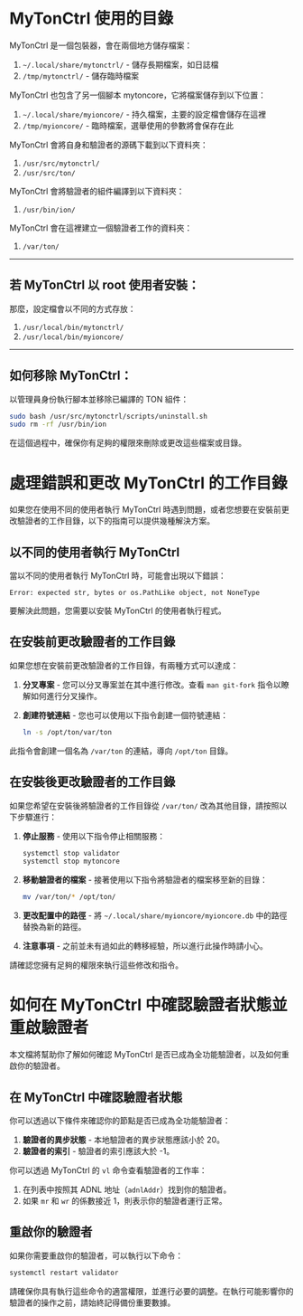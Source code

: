 # MyTonCtrl 使用的目錄

MyTonCtrl 是一個包裝器，會在兩個地方儲存檔案：

1. `~/.local/share/mytonctrl/` - 儲存長期檔案，如日誌檔
2. `/tmp/mytonctrl/` - 儲存臨時檔案

MyTonCtrl 也包含了另一個腳本 mytoncore，它將檔案儲存到以下位置：

1. `~/.local/share/myioncore/` - 持久檔案，主要的設定檔會儲存在這裡
2. `/tmp/myioncore/` - 臨時檔案，選舉使用的參數將會保存在此

MyTonCtrl 會將自身和驗證者的源碼下載到以下資料夾：

1. `/usr/src/mytonctrl/`
2. `/usr/src/ton/`

MyTonCtrl 會將驗證者的組件編譯到以下資料夾：

1. `/usr/bin/ion/`

MyTonCtrl 會在這裡建立一個驗證者工作的資料夾：

1. `/var/ton/`

---

## 若 MyTonCtrl 以 root 使用者安裝：

那麼，設定檔會以不同的方式存放：

1. `/usr/local/bin/mytonctrl/`
2. `/usr/local/bin/myioncore/`

---

## 如何移除 MyTonCtrl：

以管理員身份執行腳本並移除已編譯的 TON 組件：

```bash
sudo bash /usr/src/mytonctrl/scripts/uninstall.sh
sudo rm -rf /usr/bin/ion
```

在這個過程中，確保你有足夠的權限來刪除或更改這些檔案或目錄。

# 處理錯誤和更改 MyTonCtrl 的工作目錄

如果您在使用不同的使用者執行 MyTonCtrl 時遇到問題，或者您想要在安裝前更改驗證者的工作目錄，以下的指南可以提供幾種解決方案。

## 以不同的使用者執行 MyTonCtrl

當以不同的使用者執行 MyTonCtrl 時，可能會出現以下錯誤：

```
Error: expected str, bytes or os.PathLike object, not NoneType
```

要解決此問題，您需要以安裝 MyTonCtrl 的使用者執行程式。

## 在安裝前更改驗證者的工作目錄

如果您想在安裝前更改驗證者的工作目錄，有兩種方式可以達成：

1. **分叉專案** - 您可以分叉專案並在其中進行修改。查看 `man git-fork` 指令以瞭解如何進行分叉操作。
2. **創建符號連結** - 您也可以使用以下指令創建一個符號連結：

    ```bash
    ln -s /opt/ton/var/ton
    ```
此指令會創建一個名為 `/var/ton` 的連結，導向 `/opt/ton` 目錄。

## 在安裝後更改驗證者的工作目錄

如果您希望在安裝後將驗證者的工作目錄從 `/var/ton/` 改為其他目錄，請按照以下步驟進行：

1. **停止服務** - 使用以下指令停止相關服務：

    ```bash
    systemctl stop validator
    systemctl stop mytoncore
    ```

2. **移動驗證者的檔案** - 接著使用以下指令將驗證者的檔案移至新的目錄：

    ```bash
    mv /var/ton/* /opt/ton/
    ```

3. **更改配置中的路徑** - 將 `~/.local/share/myioncore/myioncore.db` 中的路徑替換為新的路徑。

4. **注意事項** - 之前並未有過如此的轉移經驗，所以進行此操作時請小心。

請確認您擁有足夠的權限來執行這些修改和指令。

# 如何在 MyTonCtrl 中確認驗證者狀態並重啟驗證者

本文檔將幫助你了解如何確認 MyTonCtrl 是否已成為全功能驗證者，以及如何重啟你的驗證者。

## 在 MyTonCtrl 中確認驗證者狀態

你可以透過以下條件來確認你的節點是否已成為全功能驗證者：

1. **驗證者的異步狀態** - 本地驗證者的異步狀態應該小於 20。
2. **驗證者的索引** - 驗證者的索引應該大於 -1。

你可以透過 MyTonCtrl 的 `vl` 命令查看驗證者的工作率：

1. 在列表中按照其 ADNL 地址（`adnlAddr`）找到你的驗證者。
2. 如果 `mr` 和 `wr` 的係數接近 1，則表示你的驗證者運行正常。

## 重啟你的驗證者

如果你需要重啟你的驗證者，可以執行以下命令：

```bash
systemctl restart validator
```

請確保你具有執行這些命令的適當權限，並進行必要的調整。在執行可能影響你的驗證者的操作之前，請始終記得備份重要數據。